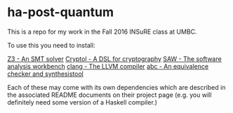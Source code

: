 # ha-post-quantum
This is a repo for my work in the Fall 2016 INSuRE class at UMBC.  

To use this you need to install:

[Z3 - An SMT solver](https://github.com/Z3Prover/z3)
[Cryptol - A DSL for cryptography](https://github.com/GaloisInc/cryptol)
[SAW - The software analysis workbench](https://github.com/GaloisInc/saw-script)
[clang - The LLVM compiler](http://clang.llvm.org)
[abc - An equivalence checker and synthesistool](https://bitbucket.org/alanmi/abc)

Each of these may come with its own dependencies which are described in the associated README documents on their project page (e.g. you will definitely need some version of a Haskell compiler.)

